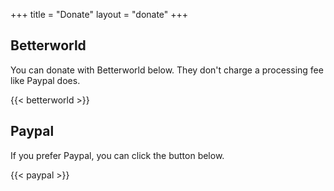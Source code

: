 +++
title = "Donate"
layout = "donate"
+++

## Betterworld

You can donate with Betterworld below. They don't charge a processing fee like Paypal does.

{{< betterworld >}}

## Paypal

If you prefer Paypal, you can click the button below.

{{< paypal >}}